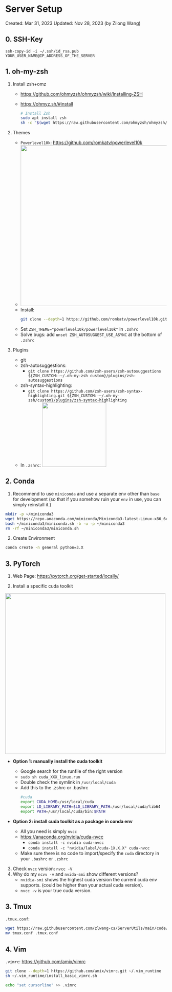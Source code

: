 # Server Setup

Created: Mar 31, 2023
Updated: Nov 28, 2023 (by Zilong Wang)

## 0. SSH-Key

`ssh-copy-id -i ~/.ssh/id_rsa.pub YOUR_USER_NAME@IP_ADDRESS_OF_THE_SERVER`

## 1. oh-my-zsh

1. Install zsh+omz

   - https://github.com/ohmyzsh/ohmyzsh/wiki/Installing-ZSH
   - https://ohmyz.sh/#install

     ```bash
     # Install Zsh
     sudo apt install zsh
     sh -c "$(wget https://raw.githubusercontent.com/ohmyzsh/ohmyzsh/master/tools/install.sh -O -)"
     ```
2. Themes
   - `Powerlevel10k`: https://github.com/romkatv/powerlevel10k
   - <img src="assets/zsh_theme.png" width="500">
   - Install:
     ```bash
     git clone --depth=1 https://github.com/romkatv/powerlevel10k.git ${ZSH_CUSTOM:-~/.oh-my-zsh/custom}/themes/powerlevel10k
     ```
   - Set `ZSH_THEME="powerlevel10k/powerlevel10k"` in `.zshrc`
   - Solve bugs: add `unset ZSH_AUTOSUGGEST_USE_ASYNC` at the bottom of `.zshrc`

3. Plugins 
   - git
   - zsh-autosuggestions: 
     - `git clone https://github.com/zsh-users/zsh-autosuggestions ${ZSH_CUSTOM:-~/.oh-my-zsh custom}/plugins/zsh-autosuggestions`
   - zsh-syntax-highlighting:
     - `git clone https://github.com/zsh-users/zsh-syntax-highlighting.git ${ZSH_CUSTOM:-~/.oh-my-zsh/custom}/plugins/zsh-syntax-highlighting`
   - In `.zshrc`: <img src="assets/zsh_plugins.png" width="200">

## 2. Conda

1. Recommend to use `miniconda` and use a separate env other than `base` for development (so that if you somehow ruin your `env` in use, you can simply reinstall it.)

```bash
mkdir -p ~/miniconda3
wget https://repo.anaconda.com/miniconda/Miniconda3-latest-Linux-x86_64.sh -O ~/miniconda3/miniconda.sh
bash ~/miniconda3/miniconda.sh -b -u -p ~/miniconda3
rm -rf ~/miniconda3/miniconda.sh
```

2. Create Environment

```bash
conda create -n general python=3.X
```

## 3. PyTorch

1. Web Page: https://pytorch.org/get-started/locally/

2. Install a specific cuda toolkit
  <img src="assets/pytorch_install.png" width="500">
   
   * **Option 1: manually install the cuda toolkit**
     - Google search for the runfile of the right version
     - `sudo sh cuda_XXX_linux.run`
     - Double check the symlink in `/usr/local/cuda`
     - Add this to the .zshrc or .bashrc
       ```bash
       #cuda
       export CUDA_HOME=/usr/local/cuda
       export LD_LIBRARY_PATH=$LD_LIBRARY_PATH:/usr/local/cuda/lib64
       export PATH=/usr/local/cuda/bin:$PATH
       ```
   
   * **Option 2: install cuda toolkit as a package in conda env**
     - All you need is simply `nvcc`
     - https://anaconda.org/nvidia/cuda-nvcc
       - `conda install -c nvidia cuda-nvcc`
       - `conda install -c "nvidia/label/cuda-1X.X.X" cuda-nvcc`
     - Make sure there is no code to import/specify the `cuda` directory in your `.bashrc` or `.zshrc`
      
3. Check `nvcc` version: `nvcc -V`
4. Why do my `ncvv -v` and `nvida-smi` show different versions?
   * `nvidia-smi` shows the highest cuda version the current cuda env supports. (could be higher than your actual cuda version).
   * `nvcc -v` is your true cuda version.



## 3. Tmux

`.tmux.conf`: 
```bash
wget https://raw.githubusercontent.com/zlwang-cs/ServerUtils/main/code/tmux.conf
mv tmux.conf .tmux.conf
```


## 4. Vim 

`.vimrc`: https://github.com/amix/vimrc
```bash
git clone --depth=1 https://github.com/amix/vimrc.git ~/.vim_runtime
sh ~/.vim_runtime/install_basic_vimrc.sh

echo "set cursorline" >> .vimrc
```






